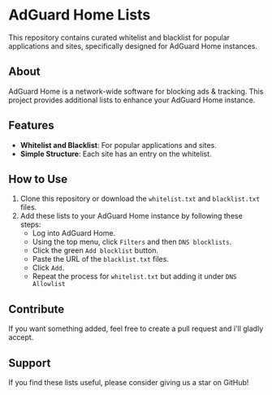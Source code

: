 # AdGuard Home Lists

This repository contains curated whitelist and blacklist for popular applications and sites, specifically designed for AdGuard Home instances.

## About

AdGuard Home is a network-wide software for blocking ads & tracking. This project provides additional lists to enhance your AdGuard Home instance.

## Features

- **Whitelist and Blacklist**: For popular applications and sites.
- **Simple Structure**: Each site has an entry on the whitelist.

## How to Use

1. Clone this repository or download the `whitelist.txt` and `blacklist.txt` files.
2. Add these lists to your AdGuard Home instance by following these steps:
    - Log into AdGuard Home.
    - Using the top menu, click `Filters` and then `DNS blocklists`.
    - Click the green `Add blocklist` button.
    - Paste the URL of the `blacklist.txt` files.
    - Click `Add`.
    - Repeat the process for `whitelist.txt` but adding it under `DNS Allowlist`

## Contribute

If you want something added, feel free to create a pull request and i'll gladly accept.

## Support

If you find these lists useful, please consider giving us a star on GitHub!

